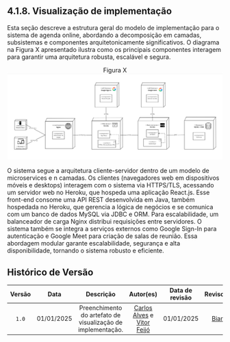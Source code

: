 ## 4.1.8. Visualização de implementação

Esta seção descreve a estrutura geral do modelo de implementação para o sistema de agenda online, abordando a decomposição em camadas, subsistemas e componentes arquitetonicamente significativos. O diagrama na Figura X apresentado ilustra como os principais componentes interagem para garantir uma arquitetura robusta, escalável e segura.

<center> Figura X </center>

<img src="https://github.com/UnBArqDsw2024-2/2024.2_G6_Agenda_Entrega_02/blob/main/docs/foco1/DiagramaImplementa%C3%A7%C3%A3oV2.jpg?raw=true">

O sistema segue a arquitetura cliente-servidor dentro de um modelo de microservices e n camadas. Os clientes (navegadores web em dispositivos móveis e desktops) interagem com o sistema via HTTPS/TLS, acessando um servidor web no Heroku, que hospeda uma aplicação React.js. Esse front-end consome uma API REST desenvolvida em Java, também hospedada no Heroku, que gerencia a lógica de negócios e se comunica com um banco de dados MySQL via JDBC e ORM. Para escalabilidade, um balanceador de carga Nginx distribui requisições entre servidores. O sistema também se integra a serviços externos como Google Sign-In para autenticação e Google Meet para criação de salas de reunião. Essa abordagem modular garante escalabilidade, segurança e alta disponibilidade, tornando o sistema robusto e eficiente.


## Histórico de Versão

| Versão | Data | Descrição | Autor(es) | Data de revisão | Revisor(es) |
| :-: | :-: | :-: | :-: | :-: | :-: |
| `1.0` | 01/01/2025  | Preenchimento do artefato de visualização de implementação. | [Carlos Alves](https://github.com/CADU110) e  [Vitor Feijó](https://github.com/vitorfleonardo) | 01/01/2025  |[Bianca](https://github.com/BiancaPatrocinio7) |

